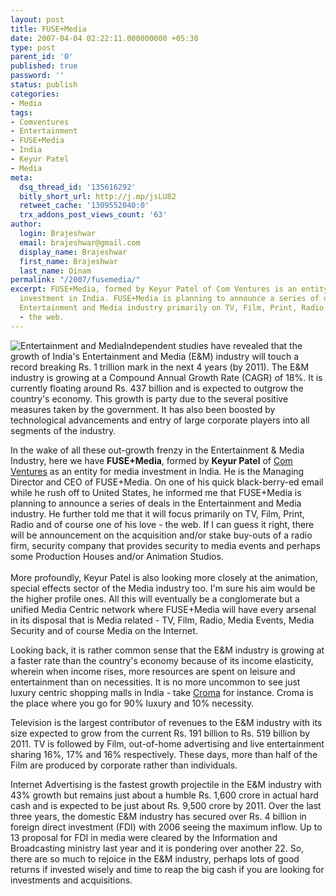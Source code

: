 ```yaml
---
layout: post
title: FUSE+Media
date: 2007-04-04 02:22:11.000000000 +05:30
type: post
parent_id: '0'
published: true
password: ''
status: publish
categories:
- Media
tags:
- Comventures
- Entertainment
- FUSE+Media
- India
- Keyur Patel
- Media
meta:
  dsq_thread_id: '135616292'
  bitly_short_url: http://j.mp/jsLU82
  retweet_cache: '1309552040:0'
  trx_addons_post_views_count: '63'
author:
  login: Brajeshwar
  email: brajeshwar@gmail.com
  display_name: Brajeshwar
  first_name: Brajeshwar
  last_name: Oinam
permalink: "/2007/fusemedia/"
excerpt: FUSE+Media, formed by Keyur Patel of Com Ventures is an entity for media
  investment in India. FUSE+Media is planning to announce a series of deals in the
  Entertainment and Media industry primarily on TV, Film, Print, Radio and of course
  - the web.
---
```

<p><img src="{{ site.baseurl }}/assets/2007/04/entertainment-media.jpg" alt="Entertainment and Media" />Independent studies have revealed that the growth of India's Entertainment and Media (E&M) industry will touch a record breaking Rs. 1 trillion mark in the next 4 years (by 2011). The E&M industry is growing at a Compound Annual Growth Rate (CAGR) of 18%. It is currently floating around Rs. 437 billion and is expected to outgrow the country's economy. This growth is party due to the several positive measures taken by the government. It has also been boosted by technological advancements and entry of large corporate players into all segments of the industry.</p>
<p>In the wake of all these out-growth frenzy in the Entertainment & Media Industry, here we have <strong>FUSE+Media</strong>, formed by <strong>Keyur Patel</strong> of <a href="http://www.comventures.com/">Com Ventures</a> as an entity for media investment in India. He is the Managing Director and CEO of FUSE+Media. On one of his quick black-berry-ed email while he rush off to United States, he informed me that FUSE+Media is planning to announce a series of deals in the Entertainment and Media industry. He further told me that it will focus primarily on TV, Film, Print, Radio and of course one of his love - the web. If I can guess it right, there will be announcement on the acquisition and/or stake buy-outs of a radio firm, security company that provides security to media events and perhaps some Production Houses and/or Animation Studios.<br />
<!--more--><br />
More profoundly, Keyur Patel is also looking more closely at the animation, special effects sector of the Media industry too. I'm sure his aim would be the higher profile ones. All this will eventually be a conglomerate but a unified Media Centric network where FUSE+Media will have every arsenal in its disposal that is Media related - TV, Film, Radio, Media Events, Media Security and of course Media on the Internet.</p>
<p>Looking back, it is rather common sense that the E&M industry is growing at a faster rate than the country's economy because of its income elasticity, wherein when income rises, more resources are spent on leisure and entertainment than on necessities. It is no more uncommon to see just luxury centric shopping malls in India - take <a href="http://www.flickr.com/photos/brajeshwar/416194545/">Croma</a> for instance. Croma is the place where you go for 90% luxury and 10% necessity.</p>
<p>Television is the largest contributor of revenues to the E&M industry with its size expected to grow from the current Rs. 191 billion to Rs. 519 billion by 2011. TV is followed by Film, out-of-home advertising and live entertainment sharing 16%, 17% and 16% respectively. These days, more than half of the Film are produced by corporate rather than individuals.</p>
<p>Internet Advertising is the fastest growth projectile in the E&M industry with 43% growth but remains just about a humble Rs. 1,600 crore in actual hard cash and is expected to be just about Rs. 9,500 crore by 2011. Over the last three years, the domestic E&M industry has secured over Rs. 4 billion in foreign direct investment (FDI) with 2006 seeing the maximum inflow. Up to 13 proposal for FDI in media were cleared by the Information and Broadcasting ministry last year and it is pondering over another 22. So, there are so much to rejoice in the E&M industry,  perhaps lots of good returns if invested wisely and time to reap the big cash if you are looking for investments and acquisitions.</p>
